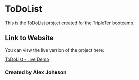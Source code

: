 # ToDoList

This is the ToDoList project created for the TripleTen bootcamp.

## Link to Website

You can view the live version of the project here:

[ToDoList - Live Demo](https://typiql.github.io/se_project_todo-app/)

### Created by Alex Johnson
